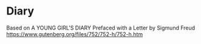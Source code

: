 # Diary
Based on A YOUNG GIRL'S DIARY Prefaced with a Letter by Sigmund Freud
https://www.gutenberg.org/files/752/752-h/752-h.htm


